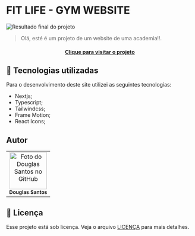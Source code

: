 # FIT LIFE - GYM WEBSITE

![Resultado final do projeto](public/imagespreview.png)

> Olá, esté é um projeto de um website de uma academia!!.
> 
<h4 align="center"><a href="https://douglas-santos-portfolio.netlify.app/" target="blank">Clique para visitar o projeto</a></h4>

## 💼 Tecnologias utilizadas

Para o desenvolvimento deste site utilizei as seguintes tecnologias:

- Nextjs;
- Typescript;
- Tailwindcss;
- Frame Motion;
- React Icons;

## Autor

<table>
  <tr>
    <td align="center">
      <a href="https://github.com/D0uglasSantos" title="Douglas Santos">
        <img src="https://avatars.githubusercontent.com/u/117314712?v=4" width="100px;" alt="Foto do Douglas Santos no GitHub"/><br>
        <sub>
          <b>Douglas Santos</b>
        </sub>
      </a>
    </td>
  </tr>
</table>


## 📝 Licença

Esse projeto está sob licença. Veja o arquivo [LICENÇA](LICENSE.md) para mais detalhes.
